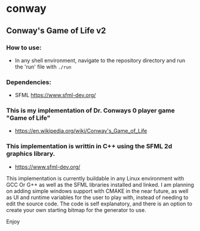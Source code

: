 # conway

## Conway's Game of Life v2
### How to use:
- In any shell environment, navigate to the repository directory and run the 'run' file with `./run`

### Dependencies:
- SFML https://www.sfml-dev.org/
### This is my implementation of Dr. Conways 0 player game "Game of Life"
- https://en.wikipedia.org/wiki/Conway's_Game_of_Life
### This implementation is writtin in C++ using the SFML 2d graphics library.
- https://www.sfml-dev.org/

This implementation is currently buildable in any Linux environment with GCC Or G++ as well as the SFML libraries installed and linked.
I am planning on adding simple windows support with CMAKE in the near future, as well as UI and runtime variables for the user to play with, instead of needing to edit the source code.
The code is self explanatory, and there is an option to create your own starting bitmap for the generator to use.

Enjoy
